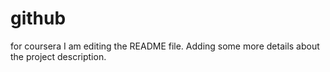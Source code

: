 # github
for coursera
I am editing the README file. Adding some more details about the project description.
